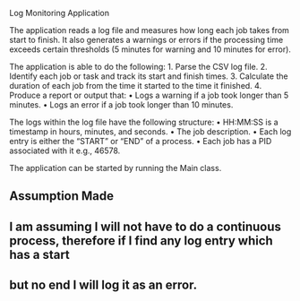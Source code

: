 Log Monitoring Application

The application reads a log file and measures how long each job takes from start to finish. It also generates a warnings 
or errors if the processing time exceeds certain thresholds (5 minutes for warning and 10 minutes for error).

The application is able to do the following:
    1. Parse the CSV log file.
    2. Identify each job or task and track its start and finish times.
    3. Calculate the duration of each job from the time it started to the time it finished.
    4. Produce a report or output that:
       • Logs a warning if a job took longer than 5 minutes.
       • Logs an error if a job took longer than 10 minutes.

The logs within the log file have the following structure:
    • HH:MM:SS is a timestamp in hours, minutes, and seconds.
    • The job description.
    • Each log entry is either the “START” or “END” of a process.
    • Each job has a PID associated with it e.g., 46578.

The application can be started by running the Main class.

## Assumption Made
## I am assuming I will not have to do a continuous process, therefore if I find any log entry which has a start 
## but no end I will log it as an error.

